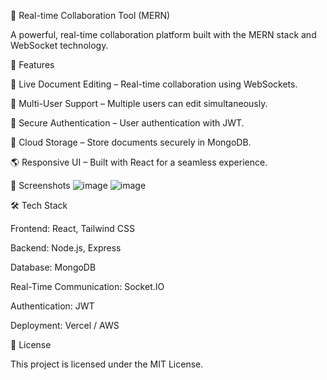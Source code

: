 🌟 Real-time Collaboration Tool (MERN)

A powerful, real-time collaboration platform built with the MERN stack and WebSocket technology.



🚀 Features

🔗 Live Document Editing – Real-time collaboration using WebSockets.

📝 Multi-User Support – Multiple users can edit simultaneously.

🔐 Secure Authentication – User authentication with JWT.

💾 Cloud Storage – Store documents securely in MongoDB.

🌎 Responsive UI – Built with React for a seamless experience.

📸 Screenshots
![image](https://github.com/user-attachments/assets/7c3d7f1d-82fe-4480-be1b-6ac4c4c657d9)
![image](https://github.com/user-attachments/assets/3b3d8a74-af44-4131-bcbd-c36420a4d529)






🛠️ Tech Stack

Frontend: React, Tailwind CSS

Backend: Node.js, Express

Database: MongoDB

Real-Time Communication: Socket.IO

Authentication: JWT

Deployment: Vercel / AWS



📜 License

This project is licensed under the MIT License.
